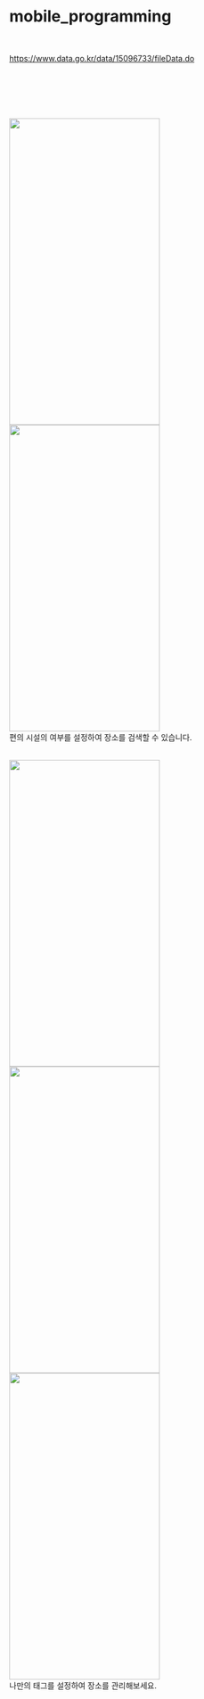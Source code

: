 # mobile_programming
</br>

https://www.data.go.kr/data/15096733/fileData.do
</br></br></br></br></br></br>

<image src ="https://github.com/nbmLon99/mobile_programming/assets/93704210/82333740-1043-4ec5-b377-ba25fc86b8f0" width = "270" height="550"></image>
<image src ="https://github.com/nbmLon99/mobile_programming/assets/93704210/993ac5d8-e936-46f4-bb7a-00268c9f50ef" width = "270" height="550"></image>
</br>편의 시설의 여부를 설정하여 장소를 검색할 수 있습니다.


</br>
<image src ="https://github.com/nbmLon99/mobile_programming/assets/93704210/005dea6a-328d-4c33-9d76-9664cdc33932)" width = "270" height="550"></image>
<image src ="https://github.com/nbmLon99/mobile_programming/assets/93704210/d39629e9-6b1a-41df-b520-458009b110a8" width = "270" height="550"></image>
</br>
<image src ="https://github.com/nbmLon99/mobile_programming/assets/93704210/4a70fc2a-7068-4185-b1a6-214c8455e7fd)" width = "270" height="550"></image>

<br>
나만의 태그를 설정하여 장소를 관리해보세요.
